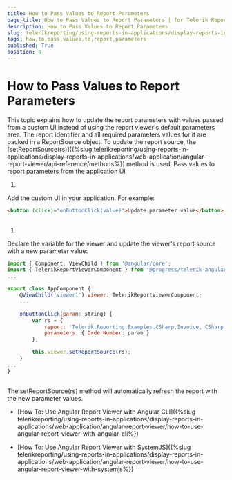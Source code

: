 ```yaml
---
title: How to Pass Values to Report Parameters
page_title: How to Pass Values to Report Parameters | for Telerik Reporting Documentation
description: How to Pass Values to Report Parameters
slug: telerikreporting/using-reports-in-applications/display-reports-in-applications/web-application/angular-report-viewer/customizing/how-to-pass-values-to-report-parameters
tags: how,to,pass,values,to,report,parameters
published: True
position: 0
---
```


# How to Pass Values to Report Parameters



This topic explains how to update the report parameters with values passed from a custom UI instead of using the report viewer's default 
        parameters area. The report identifier and all required parameters values for it are packed in a ReportSource object.
        To update the report source, the [setReportSource(rs)]({%slug telerikreporting/using-reports-in-applications/display-reports-in-applications/web-application/angular-report-viewer/api-reference/methods%}) method is used.
      Pass values to report parameters from the application UI

1. 

Add the custom UI in your application. For example:

	
````HTML
<button (click)="onButtonClick(value)">Update parameter value</button>
              
````



1. 

Declare the variable for the viewer and update the viewer's report source with a new parameter value:

	
````js
import { Component, ViewChild } from '@angular/core';
import { TelerikReportViewerComponent } from '@progress/telerik-angular-report-viewer';
...

export class AppComponent {
    @ViewChild('viewer1') viewer: TelerikReportViewerComponent;
    ...

    onButtonClick(param: string) {
        var rs = {
            report: 'Telerik.Reporting.Examples.CSharp.Invoice, CSharp.ReportLibrary, Version=1.0.0.0, Culture=neutral, PublicKeyToken=null',
            parameters: { OrderNumber: param }
        };

        this.viewer.setReportSource(rs);
    }
...
}
              
````



The setReportSource(rs) method will automatically refresh the report with the new parameter values.

 * [How To: Use Angular Report Viewer with Angular CLI]({%slug telerikreporting/using-reports-in-applications/display-reports-in-applications/web-application/angular-report-viewer/how-to-use-angular-report-viewer-with-angular-cli%})

 * [How To: Use Angular Report Viewer with SystemJS]({%slug telerikreporting/using-reports-in-applications/display-reports-in-applications/web-application/angular-report-viewer/how-to-use-angular-report-viewer-with-systemjs%})
